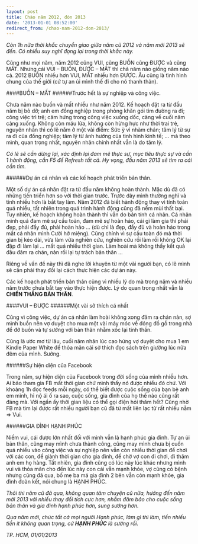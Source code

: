 ```yaml
---
layout: post
title: Chào năm 2012, đón 2013
date: '2013-01-01 08:52:00'
redirect_from: /chao-nam-2012-don-2013/
---
```


*Còn 1h nữa thời khắc chuyển giao giữa năm cũ 2012 và năm mới 2013 sẽ đến. Có nhiều suy nghĩ đọng lại trong thời khắc này.*

Cũng như mọi năm, năm 2012 cũng VUI, cũng BUỒN cũng ĐƯỢC và cũng MẤT. Nhưng cái VUI – BUỒN, ĐƯỢC – MẤT thì chả năm nào giống năm nào cả. 2012 BUỒN nhiều hơn VUI, MẤT nhiều hơn ĐƯỢC. Âu cũng là tình hình chung của thế giới (cứ tự an ủi mình thế đi cho nó thanh thản).

####BUỒN – MẤT
######Trước hết là sự nghiệp và công việc.

Chưa năm nào buồn và mất nhiều như năm 2012. Kế hoạch đặt ra từ đầu năm bị bỏ dỡ; anh em đồng nghiệp trong phòng khăn gói tìm đường ra đi; công việc trì trệ; cảm hứng trong công việc xuống dốc, càng về cuối năm càng xuống. Không còn máu lửa, không còn hừng hực như thời trai trẻ, nguyên nhân thì có lẽ nằm ở một vài điểm: Sức ỳ vì nhàm chán; tâm lý từ sự ra đi của đồng nghiệp; tâm lý từ ảnh hưởng của tình hình kinh tế; … mà theo mình, quan trọng nhất, nguyên nhân chính nhất vẫn là do tâm lý.

*Có lẽ sẽ cần dừng lại, xác định lại đam mê thực sự, mục tiêu thực sự và cần 1 hành động, cần F5 để Refresh tất cả. Hy vọng, đầu năm 2013 sẽ tìm ra cái cần tìm.*

######Dự án cá nhân và các kế hoạch phát triển bản thân.

Một số dự án cá nhân đặt ra từ đầu năm không hoàn thành. Mặc dù đã có những tiến triển hơn so với thời gian trước. Trước đây mình thường nghĩ và tính nhiều hơn là bắt tay làm. Năm 2012 đã biết hành động thay vì tính toán quá nhiều, tất nhiên trong quá trình hành động cũng đã nếm mùi thất bại. Tuy nhiên, kế hoạch không hoàn thành thì vẫn do bản tính cá nhân. Cá nhân mình quá đam mê sự cầu toàn, đam mê sự hoàn hảo, cái gì làm gia thì phải đẹp, phải đầy đủ, phải hoàn hảo … (dù chỉ là đẹp, đầy đủ và hoàn hảo trong mắt cá nhân mình Cười hở miệng). Cũng chính vì sự cầu toàn đó mà thời gian bị kéo dài, vừa làm vừa nghiên cứu, nghiên cứu rồi làm rồi không OK lại đập đi làm lại … mất quá nhiều thời gian. Làm hoài mà không thấy kết quả đâu đâm ra chán, nản rồi lại tự trách bản thân …

Riêng về vấn đề này thì đã nghe lời khuyên từ một vài người bạn, có lẽ mình sẽ cần phải thay đổi lại cách thực hiện các dự án này.

Các kế hoạch phát triển bản thân cũng vì nhiều lý do mà trong năm và nhiều năm trước chưa bắt tay vào thực hiện được. Lý do quan trong nhất vẫn là **CHIẾN THẮNG BẢN THÂN**.

####VUI – ĐƯỢC
######Một vài sở thích cá nhất

Cũng vì công việc, dự án cá nhân làm hoài không xong đâm ra chán nản, sợ mình buồn nên vợ duyệt cho mua một vài máy móc về đóng đồ gỗ trong nhà để đỡ buồn và tự sướng với bản thân nhằm xốc lại tinh thần.

Cũng là ước mơ từ lâu, cuối năm nhân lúc cao hứng vợ duyệt cho mua 1 em Kindle Paper White để thỏa mãn cái sở thích đọc sách trên giường lúc nữa đêm của mình. Sướng.

######Sự hiện diện của Facebook

Trong năm, sự hiện diện của Facebook trong đời sống của mình nhiều hơn. Ai bảo tham gia FB mất thời gian chứ mình thấy nó được nhiều đó chứ. Với khoảng 1h đọc feeds mỗi ngày, có thể biết được cuộc sống của bạn bè anh em mình, hỉ nộ ái ố ra sao, cuộc sống, gia đình của họ thế nào cũng rất đáng mà. Với ngần ấy thời gian liệu có thể gọi điện hỏi thăm hết? Cũng nhờ FB mà tìm lại được rất nhiều người bạn cũ đã từ mất liên lạc từ rất nhiều nằm => Vui.

######GIA ĐÌNH HẠNH PHÚC

Niềm vui, cái được lớn nhất đối với mình vẫn là hạnh phúc gia đình. Tự an ủi bản thân, cũng may mình chưa thành công, cũng may mình chưa bị cuốn quá nhiều vào công việc và sự nghiệp nên vẫn còn nhiều thời gian để chơi với các con, để giành thời gian cho gia đình, để chờ vợ con đi chơi, đi thăm anh em họ hàng. Tất nhiên, gia đình cũng có lúc này lúc khác nhưng mình vui và thỏa mãn cho đến lúc này con cái vẫn mạnh khỏe, vợ cũng có bệnh nhưng cũng đã qua, bố mẹ ba má gia đình 2 bên vẫn còn mạnh khỏe, gia đình đoàn kết, nói chung là HẠNH PHÚC.

*Thôi thì năm cũ đã qua, không quan tâm chuyện cũ nữa, hướng đến năm mới 2013 với nhiều thay đổi tích cực hơn, nhằm đãm bảo cho cuộc sống bản thân và gia đình hạnh phúc hơn, sung sướng hơn.*

*Qua năm mới, chúc tất cả mọi người Hạnh phúc, làm gì thì làm, tiền nhiều tiền ít không quan trọng, cứ **HẠNH PHÚC** là sướng rồi.*

*TP. HCM, 01/01/2013*